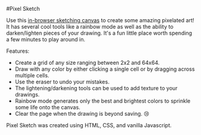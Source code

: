 #Pixel Sketch

Use this [in-browser sketching canvas](https://ali-hasan97.github.io/pixel-sketch/) to create some amazing pixelated art! It has several cool tools like a rainbow mode as well as the ability to darken/lighten pieces of your drawing. It's a fun little place worth spending a few minutes to play around in.

Features:
- Create a grid of any size ranging between 2x2 and 64x64.
- Draw with any color by either clicking a single cell or by dragging across multiple cells.
- Use the eraser to undo your mistakes.
- The lightening/darkening tools can be used to add texture to your drawings.
- Rainbow mode generates only the best and brightest colors to sprinkle some life onto the canvas.
- Clear the page when the drawing is beyond saving. :cry:

Pixel Sketch was created using HTML, CSS, and vanilla Javascript.
